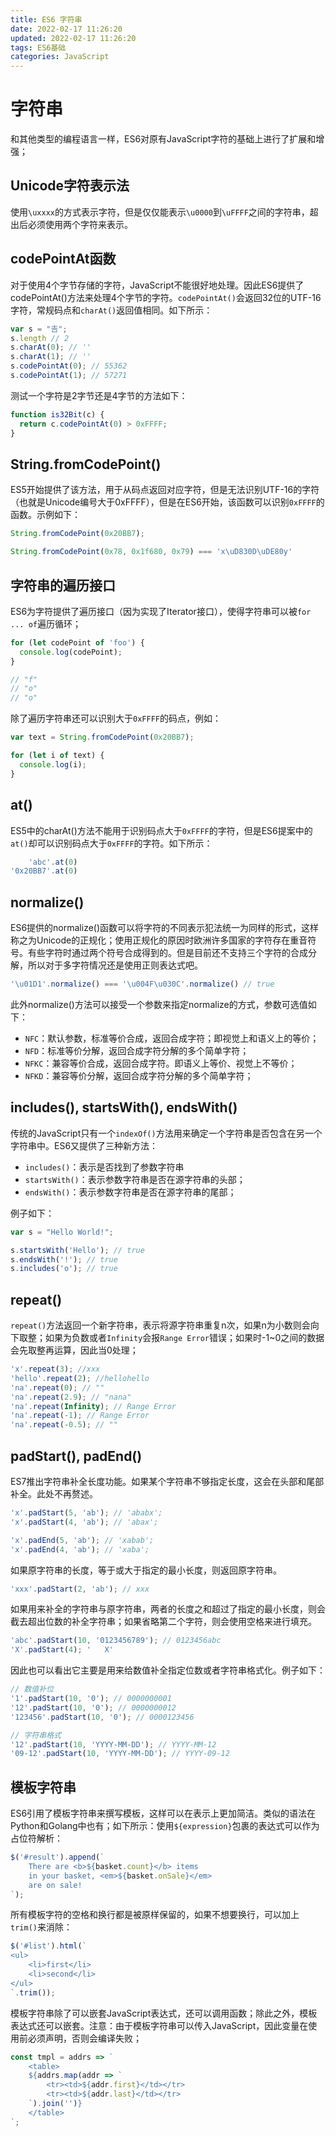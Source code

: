 ```yaml
---
title: ES6 字符串
date: 2022-02-17 11:26:20
updated: 2022-02-17 11:26:20
tags: ES6基础
categories: JavaScript
---
```


# 字符串

和其他类型的编程语言一样，ES6对原有JavaScript字符的基础上进行了扩展和增强；

## Unicode字符表示法

使用`\uxxxx`的方式表示字符，但是仅仅能表示`\u0000`到`\uFFFF`之间的字符串，超出后必须使用两个字符来表示。

## codePointAt函数

对于使用4个字节存储的字符，JavaScript不能很好地处理。因此ES6提供了codePointAt()方法来处理4个字节的字符。`codePointAt()`会返回32位的UTF-16字符，常规码点和`charAt()`返回值相同。如下所示：

```javascript
var s = "𠮷";
s.length // 2
s.charAt(0); // ''
s.charAt(1); // ''
s.codePointAt(0); // 55362
s.codePointAt(1); // 57271
```

测试一个字符是2字节还是4字节的方法如下：

```javascript
function is32Bit(c) {
  return c.codePointAt(0) > 0xFFFF;
}
```

## String.fromCodePoint()

ES5开始提供了该方法，用于从码点返回对应字符，但是无法识别UTF-16的字符（也就是Unicode编号大于0xFFFF），但是在ES6开始，该函数可以识别`0xFFFF`的函数。示例如下：

```javascript
String.fromCodePoint(0x20BB7);

String.fromCodePoint(0x78, 0x1f680, 0x79) === 'x\uD830D\uDE80y'
```

## 字符串的遍历接口

ES6为字符提供了遍历接口（因为实现了Iterator接口），使得字符串可以被`for ... of`遍历循环；

```javascript
for (let codePoint of 'foo') {
  console.log(codePoint);
}

// "f"
// "o"
// "o"
```

除了遍历字符串还可以识别大于`0xFFFF`的码点，例如：

```javascript
var text = String.fromCodePoint(0x20BB7);

for (let i of text) {
  console.log(i);
}
```

## at()

ES5中的charAt()方法不能用于识别码点大于`0xFFFF`的字符，但是ES6提案中的`at()`却可以识别码点大于`0xFFFF`的字符。如下所示：

```javascript
	'abc'.at(0)
'0x20BB7'.at(0) 
```

## normalize()

ES6提供的normalize()函数可以将字符的不同表示犯法统一为同样的形式，这样称之为Unicode的正规化；使用正规化的原因时欧洲许多国家的字符存在重音符号。有些字符时通过两个符号合成得到的。但是目前还不支持三个字符的合成分解，所以对于多字符情况还是使用正则表达式吧。

```javascript
'\u01D1'.normalize() === '\u004F\u030C'.normalize() // true
```

此外normalize()方法可以接受一个参数来指定normalize的方式，参数可选值如下：

- `NFC`：默认参数，标准等价合成，返回合成字符；即视觉上和语义上的等价；
- `NFD`：标准等价分解，返回合成字符分解的多个简单字符；
- `NFKC`：兼容等价合成，返回合成字符。即语义上等价、视觉上不等价；
- `NFKD`：兼容等价分解，返回合成字符分解的多个简单字符；

## includes(), startsWith(), endsWith()

传统的JavaScript只有一个`indexOf()`方法用来确定一个字符串是否包含在另一个字符串中。ES6又提供了三种新方法：

- `includes()`：表示是否找到了参数字符串
- `startsWith()`：表示参数字符串是否在源字符串的头部；
- `endsWith()`：表示参数字符串是否在源字符串的尾部；

例子如下：

```javascript
var s = "Hello World!";

s.startsWith('Hello'); // true
s.endsWith('!'); // true
s.includes('o'); // true
```

## repeat()

`repeat()`方法返回一个新字符串，表示将源字符串重复n次，如果n为小数则会向下取整；如果为负数或者`Infinity`会报`Range Error`错误；如果时-1~0之间的数据会先取整再运算，因此当0处理；

```javascript
'x'.repeat(3); //xxx
'hello'.repeat(2); //hellohello
'na'.repeat(0); // ""
'na'.repeat(2.9); // "nana"
'na'.repeat(Infinity); // Range Error
'na'.repeat(-1); // Range Error
'na'.repeat(-0.5); // ""
```

## padStart(), padEnd()

ES7推出字符串补全长度功能。如果某个字符串不够指定长度，这会在头部和尾部补全。此处不再赘述。

```javascript
'x'.padStart(5, 'ab'); // 'ababx';
'x'.padStart(4, 'ab'); // 'abax';

'x'.padEnd(5, 'ab'); // 'xabab';
'x'.padEnd(4, 'ab'); // 'xaba';
```

如果原字符串的长度，等于或大于指定的最小长度，则返回原字符串。

```javascript
'xxx'.padStart(2, 'ab'); // xxx
```

如果用来补全的字符串与原字符串，两者的长度之和超过了指定的最小长度，则会截去超出位数的补全字符串；如果省略第二个字符，则会使用空格来进行填充。

```javascript
'abc'.padStart(10, '0123456789'); // 0123456abc
'X'.padStart(4); '   X'
```

因此也可以看出它主要是用来给数值补全指定位数或者字符串格式化。例子如下：

```javascript
// 数值补位
'1'.padStart(10, '0'); // 0000000001
'12'.padStart(10, '0'); // 0000000012
'123456'.padStart(10, '0'); // 0000123456

// 字符串格式
'12'.padStart(10, 'YYYY-MM-DD'); // YYYY-MM-12
'09-12'.padStart(10, 'YYYY-MM-DD'); // YYYY-09-12
```

## 模板字符串

ES6引用了模板字符串来撰写模板，这样可以在表示上更加简洁。类似的语法在Python和Golang中也有；如下所示：使用`${expression}`包裹的表达式可以作为占位符解析：

```javascript
$('#result').append(`
	There are <b>${basket.count}</b> items
	in your basket, <em>${basket.onSale}</em>
	are on sale!
`);
```

所有模板字符的空格和换行都是被原样保留的，如果不想要换行，可以加上`trim()`来消除：

```javascript
$('#list').html(`
<ul>
	<li>first</li>
	<li>second</li>
</ul>
`.trim());
```

模板字符串除了可以嵌套JavaScript表达式，还可以调用函数；除此之外，模板表达式还可以嵌套。注意：由于模板字符串可以传入JavaScript，因此变量在使用前必须声明，否则会编译失败；

```javascript
const tmpl = addrs => `
	<table>
	${addrs.map(addr => `
		<tr><td>${addr.first}</td></tr>
		<tr><td>${addr.last}</td></tr>
	`).join('')}
	</table>
`;
```
